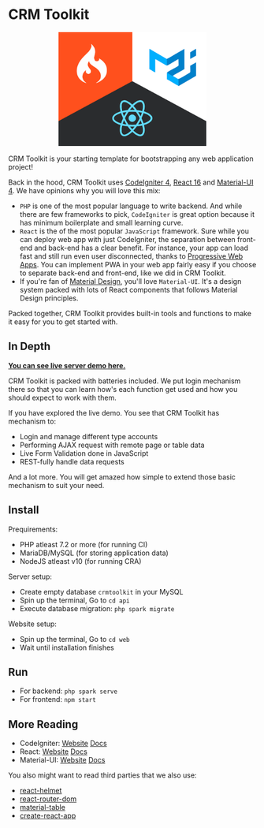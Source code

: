 # CRM Toolkit

<p align="center"><img src="./web/public/assets/splash.png" width="300px" alt=""></p>

CRM Toolkit is your starting template for bootstrapping any web application project!

Back in the hood, CRM Toolkit uses [CodeIgniter 4](https://codeigniter.com/), [React 16](https://reactjs.org/) and [Material-UI 4](https://material-ui.com/). We have opinions why you will love this mix:

+ `PHP` is one of the most popular language to write backend. And while there are few frameworks to pick, `CodeIgniter` is great option because it has minimum boilerplate and small learning curve.
+ `React` is the of the most popular `JavaScript` framework. Sure while you can deploy web app with just CodeIgniter, the separation between front-end and back-end has a clear benefit. For instance, your app can load fast and still run even user disconnected, thanks to [Progressive Web Apps](https://web.dev/progressive-web-apps/). You can implement PWA in your web app fairly easy if you choose to separate back-end and front-end, like we did in CRM Toolkit.
+ If you're fan of [Material Design](https://material.io/), you'll love `Material-UI`. It's a design system packed with lots of React components that follows Material Design principles.

Packed together, CRM Toolkit provides built-in tools and functions to make it easy for you to get started with.

## In Depth

**[You can see live server demo here.](https://dev.wellosoft.net/crm-toolkit)**

CRM Toolkit is packed with batteries included. We put login mechanism there so that you can learn how's each function get used and how you should expect to work with them.

If you have explored the live demo. You see that CRM Toolkit has mechanism to:

+ Login and manage different type accounts
+ Performing AJAX request with remote page or table data
+ Live Form Validation done in JavaScript
+ REST-fully handle data requests

And a lot more. You will get amazed how simple to extend those basic mechanism to suit your need.

## Install

Prequirements:
+ PHP atleast 7.2 or more (for running CI)
+ MariaDB/MySQL (for storing application data)
+ NodeJS atleast v10 (for running CRA)


Server setup:
+ Create empty database `crmtoolkit` in your MySQL
+ Spin up the terminal, Go to `cd api`
+ Execute database migration: `php spark migrate`

Website setup:
+ Spin up the terminal, Go to `cd web`
+ Wait until installation finishes

## Run

+ For backend: `php spark serve`
+ For frontend: `npm start`

## More Reading

+ CodeIgniter: [Website](https://codeigniter.com/) [Docs](https://codeigniter4.github.io/CodeIgniter4/)
+ React: [Website](https://reactjs.org/) [Docs](https://reactjs.org/docs/getting-started.html)
+ Material-UI: [Website](https://material-ui.com/) [Docs](https://material-ui.com/getting-started/installation/)

You also might want to read third parties that we also use:

+ [react-helmet](https://github.com/nfl/react-helmet)
+ [react-router-dom](https://reacttraining.com/react-router/web/)
+ [material-table](https://material-table.com/)
+ [create-react-app](https://create-react-app.dev/)

